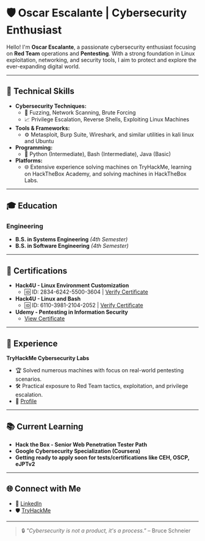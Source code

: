 # 🛡️ Oscar Escalante | Cybersecurity Enthusiast  

Hello! I'm **Oscar Escalante**, a passionate cybersecurity enthusiast focusing on **Red Team** operations and **Pentesting**. With a strong foundation in Linux exploitation, networking, and security tools, I aim to protect and explore the ever-expanding digital world.  

---

## 🧰 Technical Skills  
- **Cybersecurity Techniques:**  
  - 🎯 Fuzzing, Network Scanning, Brute Forcing  
  - 📈 Privilege Escalation, Reverse Shells, Exploiting Linux Machines  
- **Tools & Frameworks:**  
  - ⚙️ Metasploit, Burp Suite, Wireshark, and similar utilities in kali linux and Ubuntu
- **Programming:**  
  - 🐍 Python (Intermediate), Bash (Intermediate), Java (Basic)  
- **Platforms:**  
  - 🌐  Extensive experience solving machines on TryHackMe, learning on HackTheBox Academy, and solving machines in HackTheBox Labs.

---

## 🎓 Education  
### Engineering  
- **B.S. in Systems Engineering** *(4th Semester)*  
- **B.S. in Software Engineering** *(4th Semester)*  

---

## 📜 Certifications  
- **Hack4U - Linux Environment Customization**  
  - 🆔 ID: 2834-6242-5500-3604 | [Verify Certificate](https://hack4u.io/check-certificate/)  
- **Hack4U - Linux and Bash**  
  - 🆔 ID: 6110-3981-2104-2052 | [Verify Certificate](https://hack4u.io/check-certificate/)  
- **Udemy - Pentesting in Information Security**  
  - [View Certificate](https://www.udemy.com/certificate/UC-e40c7171-613b-4cf5-9317-59efc7b2c9a9/)  

---

## 💼 Experience  
**TryHackMe Cybersecurity Labs**  
- 🏆 Solved numerous machines with focus on real-world pentesting scenarios.  
- 🛠 Practical exposure to Red Team tactics, exploitation, and privilege escalation.  
- 🌟 [Profile](https://tryhackme.com/r/p/PhilosopherMan08)  

---

## 📚 Current Learning  
- **Hack the Box - Senior Web Penetration Tester Path**  
- **Google Cybersecurity Specialization (Coursera)**
- **Getting ready to apply soon for tests/certifications like CEH, OSCP, eJPTv2**

---

## 🌐 Connect with Me  
- 💼 [LinkedIn](https://www.linkedin.com/in/oscarescalantecam)  
- 🛡️ [TryHackMe](https://tryhackme.com/r/p/PhilosopherMan08)

---

> 🔒 *"Cybersecurity is not a product, it's a process."* – Bruce Schneier  

